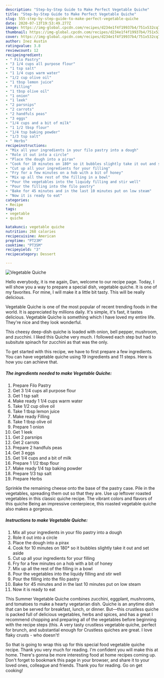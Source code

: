 ```yaml
---
description: "Step-by-Step Guide to Make Perfect Vegetable Quiche"
title: "Step-by-Step Guide to Make Perfect Vegetable Quiche"
slug: 555-step-by-step-guide-to-make-perfect-vegetable-quiche
date: 2020-07-13T19:53:49.277Z
image: https://img-global.cpcdn.com/recipes/d234e1f4f19937b4/751x532cq70/vegetable-quiche-recipe-main-photo.jpg
thumbnail: https://img-global.cpcdn.com/recipes/d234e1f4f19937b4/751x532cq70/vegetable-quiche-recipe-main-photo.jpg
cover: https://img-global.cpcdn.com/recipes/d234e1f4f19937b4/751x532cq70/vegetable-quiche-recipe-main-photo.jpg
author: Inez Austin
ratingvalue: 3.8
reviewcount: 12
recipeingredient:
- " Filo Pastry"
- "3 1/4 cups all purpose flour"
- "1 tsp salt"
- "1 1/4 cups warm water"
- "1/2 cup olive oil"
- "1 tbsp lemon juice"
- " Filling"
- "1 tbsp olive oil"
- "1 onion"
- "1 leek"
- "2 parsnips"
- "2 carrots"
- "2 handfuls peas"
- "3 eggs"
- "1/4 cups and a bit of milk"
- "1 1/2 tbsp flour"
- "1/4 tsp baking powder"
- "1/3 tsp salt"
- " Herbs"
recipeinstructions:
- "Mix all your ingredients in your filo pastry into a dough"
- "Role it out into a circle"
- "Place the dough into a pirax"
- "Cook for 10 minutes on 180* so it bubbles slightly take it out and set aside"
- "Cut up all your ingredients for your filling"
- "Fry for a few minutes on a hob with a bit of honey"
- "Mix up all the rest of the filling in a bowl"
- "Pour the vegetables into the liquidy filling and stir well"
- "Pour the filling into the filo pastry"
- "Bake for 45 minutes and in the last 10 minutes put on low steam"
- "Now it is ready to eat"
categories:
- Recipe
tags:
- vegetable
- quiche

katakunci: vegetable quiche 
nutrition: 268 calories
recipecuisine: American
preptime: "PT23M"
cooktime: "PT35M"
recipeyield: "3"
recipecategory: Dessert

---
```



![Vegetable Quiche](https://img-global.cpcdn.com/recipes/d234e1f4f19937b4/751x532cq70/vegetable-quiche-recipe-main-photo.jpg)

Hello everybody, it is me again, Dan, welcome to our recipe page. Today, I will show you a way to prepare a special dish, vegetable quiche. It is one of my favorites. For mine, I will make it a little bit tasty. This will be really delicious.

Vegetable Quiche is one of the most popular of recent trending foods in the world. It is appreciated by millions daily. It's simple, it's fast, it tastes delicious. Vegetable Quiche is something which I have loved my entire life. They're nice and they look wonderful.

This cheesy deep-dish quiche is loaded with onion, bell pepper, mushroom, and zucchini. I liked this Quiche very much. I followed each step but had to subsitute spinach for zucchini as that was the only.


To get started with this recipe, we have to first prepare a few ingredients. You can have vegetable quiche using 19 ingredients and 11 steps. Here is how you can achieve that.

<!--inarticleads1-->

##### The ingredients needed to make Vegetable Quiche:

1. Prepare  Filo Pastry
1. Get 3 1/4 cups all purpose flour
1. Get 1 tsp salt
1. Make ready 1 1/4 cups warm water
1. Take 1/2 cup olive oil
1. Take 1 tbsp lemon juice
1. Make ready  Filling
1. Take 1 tbsp olive oil
1. Prepare 1 onion
1. Get 1 leek
1. Get 2 parsnips
1. Get 2 carrots
1. Prepare 2 handfuls peas
1. Get 3 eggs
1. Get 1/4 cups and a bit of milk
1. Prepare 1 1/2 tbsp flour
1. Make ready 1/4 tsp baking powder
1. Prepare 1/3 tsp salt
1. Prepare  Herbs


Sprinkle the remaining cheese onto the base of the pastry case. Pile in the vegetables, spreading them out so that they are. Use up leftover roasted vegetables in this classic quiche recipe. The vibrant colors and flavors of this quiche Being an impressive centerpiece, this roasted vegetable quiche also makes a gorgeous. 

<!--inarticleads2-->

##### Instructions to make Vegetable Quiche:

1. Mix all your ingredients in your filo pastry into a dough
1. Role it out into a circle
1. Place the dough into a pirax
1. Cook for 10 minutes on 180* so it bubbles slightly take it out and set aside
1. Cut up all your ingredients for your filling
1. Fry for a few minutes on a hob with a bit of honey
1. Mix up all the rest of the filling in a bowl
1. Pour the vegetables into the liquidy filling and stir well
1. Pour the filling into the filo pastry
1. Bake for 45 minutes and in the last 10 minutes put on low steam
1. Now it is ready to eat


This Summer Vegetable Quiche combines zucchini, eggplant, mushrooms, and tomatoes to make a hearty vegetarian dish. Quiche is an anytime dish that can be served for breakfast, lunch, or dinner. But—this crustless quiche is packed full of delicious vegetables, herbs and spices, and has a great I recommend chopping and preparing all of the vegetables before beginning with the recipe steps (this. A very tasty crustless vegetable quiche, perfect for brunch, and substantial enough for Crustless quiches are great. I love flaky crusts - who doesn&#39;t! 

So that is going to wrap this up for this special food vegetable quiche recipe. Thank you very much for reading. I'm confident you will make this at home. There's gonna be more interesting food at home recipes coming up. Don't forget to bookmark this page in your browser, and share it to your loved ones, colleague and friends. Thank you for reading. Go on get cooking!
